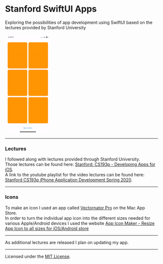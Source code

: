 # Stanford SwiftUI Apps
Exploring the possibilities of app development using SwiftUI based on the lectures provided by Stanford University

![AppDemo](MemorizeAppDemoLecture06-150px.gif)

---

### Lectures

I followed along with lectures provided through Stanford University. <br>
Those lectures can be found here: [Stanford: CS193p - Developing Apps for iOS](https://cs193p.sites.stanford.edu). <br>
A link to the youtube playlist for the video lectures can be found here: [Stanford CS193p iPhone Application Development Spring 2020](https://www.youtube.com/playlist?list=PLpGHT1n4-mAtTj9oywMWoBx0dCGd51_yG).

---
### Icons
To make an icon I used an app called [Vectornator Pro](https://apps.apple.com/us/app/vectornator-pro-vector-art/id1470168007?mt=12) on the Mac App Store. <br>
In order to turn the individual app icon into the different sizes needed for various Apple/Android devices I used the website [App Icon Maker - Resize App Icon to all sizes for iOS/Android store](https://appiconmaker.co/)

---

As additional lectures are released I plan on updating my app.

---

Licensed under the [MIT License](LICENSE).